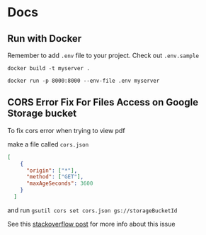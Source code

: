 # Docs

## Run with Docker

Remember to add `.env` file to your project. Check out `.env.sample`

`docker build -t myserver .`

`docker run -p 8000:8000 --env-file .env myserver`

## CORS Error Fix For Files Access on Google Storage bucket

To fix cors error when trying to view pdf

make a file called `cors.json`

```json
[
    {
      "origin": ["*"],
      "method": ["GET"],
      "maxAgeSeconds": 3600
    }
  ]
```

and run `gsutil cors set cors.json gs://storageBucketId`

See this [stackoverflow post](https://stackoverflow.com/questions/37760695/firebase-storage-and-access-control-allow-origin) for more info about this issue
